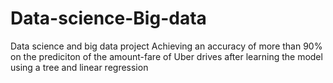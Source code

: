 # Data-science-Big-data
Data science and big data project
Achieving an accuracy of more than 90% on the prediciton of
the amount-fare of Uber drives after learning the model using 
a tree and linear regression
